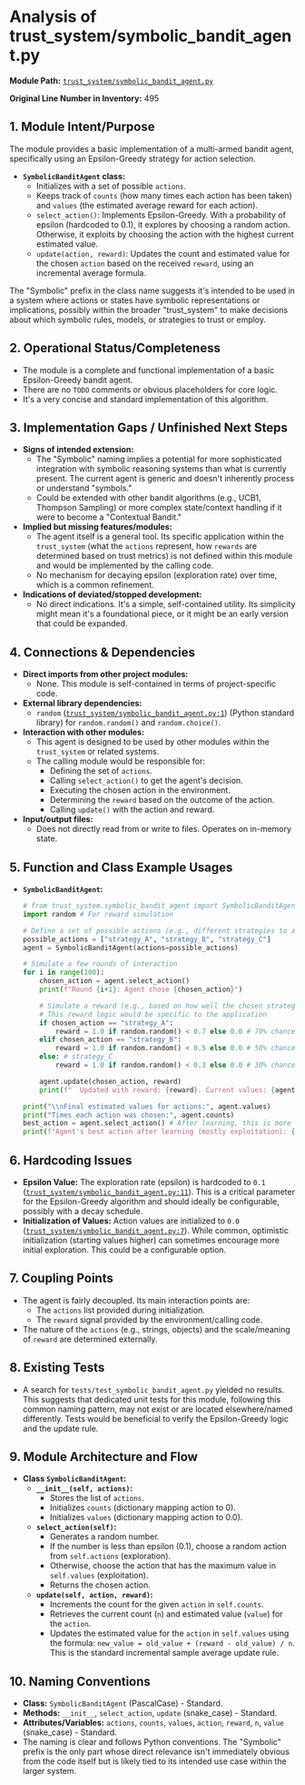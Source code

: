 # Analysis of trust_system/symbolic_bandit_agent.py

**Module Path:** [`trust_system/symbolic_bandit_agent.py`](trust_system/symbolic_bandit_agent.py:495)

**Original Line Number in Inventory:** 495

## 1. Module Intent/Purpose
The module provides a basic implementation of a multi-armed bandit agent, specifically using an Epsilon-Greedy strategy for action selection.
- **`SymbolicBanditAgent` class:**
    - Initializes with a set of possible `actions`.
    - Keeps track of `counts` (how many times each action has been taken) and `values` (the estimated average reward for each action).
    - `select_action()`: Implements Epsilon-Greedy. With a probability of epsilon (hardcoded to 0.1), it explores by choosing a random action. Otherwise, it exploits by choosing the action with the highest current estimated value.
    - `update(action, reward)`: Updates the count and estimated value for the chosen `action` based on the received `reward`, using an incremental average formula.

The \"Symbolic\" prefix in the class name suggests it's intended to be used in a system where actions or states have symbolic representations or implications, possibly within the broader \"trust_system\" to make decisions about which symbolic rules, models, or strategies to trust or employ.

## 2. Operational Status/Completeness
- The module is a complete and functional implementation of a basic Epsilon-Greedy bandit agent.
- There are no `TODO` comments or obvious placeholders for core logic.
- It's a very concise and standard implementation of this algorithm.

## 3. Implementation Gaps / Unfinished Next Steps
- **Signs of intended extension:**
    - The \"Symbolic\" naming implies a potential for more sophisticated integration with symbolic reasoning systems than what is currently present. The current agent is generic and doesn't inherently process or understand \"symbols.\"
    - Could be extended with other bandit algorithms (e.g., UCB1, Thompson Sampling) or more complex state/context handling if it were to become a \"Contextual Bandit.\"
- **Implied but missing features/modules:**
    - The agent itself is a general tool. Its specific application within the `trust_system` (what the `actions` represent, how `rewards` are determined based on trust metrics) is not defined within this module and would be implemented by the calling code.
    - No mechanism for decaying epsilon (exploration rate) over time, which is a common refinement.
- **Indications of deviated/stopped development:**
    - No direct indications. It's a simple, self-contained utility. Its simplicity might mean it's a foundational piece, or it might be an early version that could be expanded.

## 4. Connections & Dependencies
- **Direct imports from other project modules:**
    - None. This module is self-contained in terms of project-specific code.
- **External library dependencies:**
    - `random` ([`trust_system/symbolic_bandit_agent.py:1`](trust_system/symbolic_bandit_agent.py:1)) (Python standard library) for `random.random()` and `random.choice()`.
- **Interaction with other modules:**
    - This agent is designed to be used by other modules within the `trust_system` or related systems.
    - The calling module would be responsible for:
        - Defining the set of `actions`.
        - Calling `select_action()` to get the agent's decision.
        - Executing the chosen action in the environment.
        - Determining the `reward` based on the outcome of the action.
        - Calling `update()` with the action and reward.
- **Input/output files:**
    - Does not directly read from or write to files. Operates on in-memory state.

## 5. Function and Class Example Usages
- **`SymbolicBanditAgent`:**
  ```python
  # from trust_system.symbolic_bandit_agent import SymbolicBanditAgent
  import random # For reward simulation

  # Define a set of possible actions (e.g., different strategies to apply)
  possible_actions = ["strategy_A", "strategy_B", "strategy_C"]
  agent = SymbolicBanditAgent(actions=possible_actions)

  # Simulate a few rounds of interaction
  for i in range(100):
      chosen_action = agent.select_action()
      print(f"Round {i+1}: Agent chose {chosen_action}")

      # Simulate a reward (e.g., based on how well the chosen strategy performed)
      # This reward logic would be specific to the application
      if chosen_action == "strategy_A":
          reward = 1.0 if random.random() < 0.7 else 0.0 # 70% chance of success
      elif chosen_action == "strategy_B":
          reward = 1.0 if random.random() < 0.5 else 0.0 # 50% chance of success
      else: # strategy_C
          reward = 1.0 if random.random() < 0.3 else 0.0 # 30% chance of success

      agent.update(chosen_action, reward)
      print(f"  Updated with reward: {reward}. Current values: {agent.values}")

  print("\\nFinal estimated values for actions:", agent.values)
  print("Times each action was chosen:", agent.counts)
  best_action = agent.select_action() # After learning, this is more likely to be the best one
  print(f"Agent's best action after learning (mostly exploitation): {best_action}")
  ```

## 6. Hardcoding Issues
- **Epsilon Value:** The exploration rate (epsilon) is hardcoded to `0.1` ([`trust_system/symbolic_bandit_agent.py:11`](trust_system/symbolic_bandit_agent.py:11)). This is a critical parameter for the Epsilon-Greedy algorithm and should ideally be configurable, possibly with a decay schedule.
- **Initialization of Values:** Action values are initialized to `0.0` ([`trust_system/symbolic_bandit_agent.py:7`](trust_system/symbolic_bandit_agent.py:7)). While common, optimistic initialization (starting values higher) can sometimes encourage more initial exploration. This could be a configurable option.

## 7. Coupling Points
- The agent is fairly decoupled. Its main interaction points are:
    - The `actions` list provided during initialization.
    - The `reward` signal provided by the environment/calling code.
- The nature of the `actions` (e.g., strings, objects) and the scale/meaning of `reward` are determined externally.

## 8. Existing Tests
- A search for `tests/test_symbolic_bandit_agent.py` yielded no results. This suggests that dedicated unit tests for this module, following this common naming pattern, may not exist or are located elsewhere/named differently. Tests would be beneficial to verify the Epsilon-Greedy logic and the update rule.

## 9. Module Architecture and Flow
- **Class `SymbolicBanditAgent`:**
    - **`__init__(self, actions)`:**
        - Stores the list of `actions`.
        - Initializes `counts` (dictionary mapping action to 0).
        - Initializes `values` (dictionary mapping action to 0.0).
    - **`select_action(self)`:**
        - Generates a random number.
        - If the number is less than epsilon (0.1), choose a random action from `self.actions` (exploration).
        - Otherwise, choose the action that has the maximum value in `self.values` (exploitation).
        - Returns the chosen action.
    - **`update(self, action, reward)`:**
        - Increments the count for the given `action` in `self.counts`.
        - Retrieves the current count (`n`) and estimated value (`value`) for the `action`.
        - Updates the estimated value for the `action` in `self.values` using the formula: `new_value = old_value + (reward - old_value) / n`. This is the standard incremental sample average update rule.

## 10. Naming Conventions
- **Class:** `SymbolicBanditAgent` (PascalCase) - Standard.
- **Methods:** `__init__`, `select_action`, `update` (snake_case) - Standard.
- **Attributes/Variables:** `actions`, `counts`, `values`, `action`, `reward`, `n`, `value` (snake_case) - Standard.
- The naming is clear and follows Python conventions. The \"Symbolic\" prefix is the only part whose direct relevance isn't immediately obvious from the code itself but is likely tied to its intended use case within the larger system.